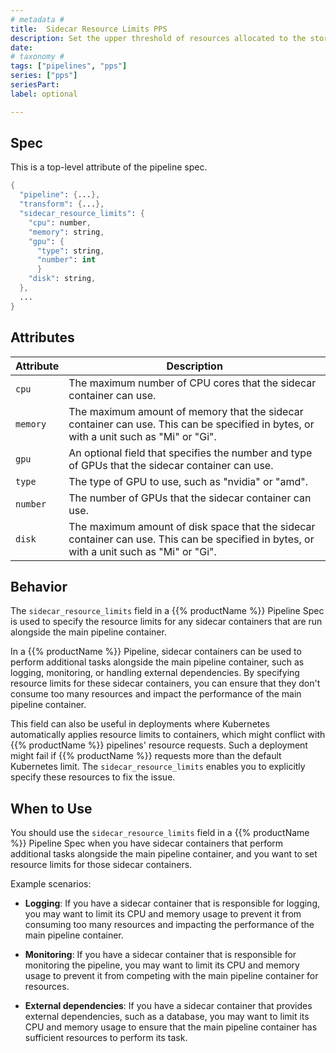```yaml
---
# metadata # 
title:  Sidecar Resource Limits PPS
description: Set the upper threshold of resources allocated to the storage container.
date: 
# taxonomy #
tags: ["pipelines", "pps"]
series: ["pps"]
seriesPart: 
label: optional 

---
```

## Spec
This is a top-level attribute of the pipeline spec. 

```s
{
  "pipeline": {...},
  "transform": {...},
  "sidecar_resource_limits": {
    "cpu": number,
    "memory": string,
    "gpu": {
      "type": string,
      "number": int
      }
    "disk": string,
  },
  ...
}

```
## Attributes

| Attribute | Description   |
| - | - |
| `cpu`       | The maximum number of CPU cores that the sidecar container can use.                                                     |
| `memory`    | The maximum amount of memory that the sidecar container can use. This can be specified in bytes, or with a unit such as "Mi" or "Gi". |
| `gpu`       | An optional field that specifies the number and type of GPUs that the sidecar container can use.                          |
| `type`      | The type of GPU to use, such as "nvidia" or "amd".                                                                        |
| `number`    | The number of GPUs that the sidecar container can use.                                                                    |
| `disk`      | The maximum amount of disk space that the sidecar container can use. This can be specified in bytes, or with a unit such as "Mi" or "Gi". |


## Behavior 
The `sidecar_resource_limits` field in a {{% productName %}} Pipeline Spec is used to specify the resource limits for any sidecar containers that are run alongside the main pipeline container.

In a {{% productName %}} Pipeline, sidecar containers can be used to perform additional tasks alongside the main pipeline container, such as logging, monitoring, or handling external dependencies. By specifying resource limits for these sidecar containers, you can ensure that they don't consume too many resources and impact the performance of the main pipeline container.

This field can also be useful in deployments where Kubernetes automatically applies resource limits to containers, which might conflict with {{% productName %}} pipelines' resource requests. Such a deployment might fail if {{% productName %}} requests more than the default Kubernetes limit. The `sidecar_resource_limits` enables you to explicitly specify these resources to fix the issue.



## When to Use 

You should use the `sidecar_resource_limits` field in a {{% productName %}} Pipeline Spec when you have sidecar containers that perform additional tasks alongside the main pipeline container, and you want to set resource limits for those sidecar containers.

Example scenarios:

- **Logging**: If you have a sidecar container that is responsible for logging, you may want to limit its CPU and memory usage to prevent it from consuming too many resources and impacting the performance of the main pipeline container.

- **Monitoring**: If you have a sidecar container that is responsible for monitoring the pipeline, you may want to limit its CPU and memory usage to prevent it from competing with the main pipeline container for resources.

- **External dependencies**: If you have a sidecar container that provides external dependencies, such as a database, you may want to limit its CPU and memory usage to ensure that the main pipeline container has sufficient resources to perform its task.

